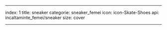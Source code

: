 ---

index: 1
title: sneaker
categorie: sneaker_femei
icon: icon-Skate-Shoes
api: incaltaminte_femei/sneaker
size: cover

---